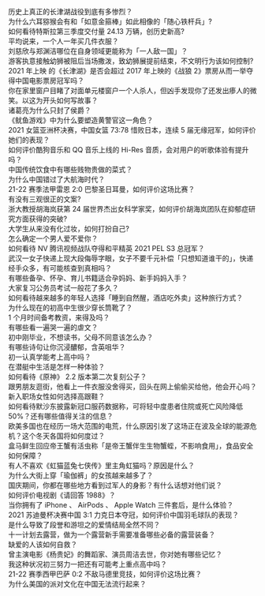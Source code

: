 历史上真正的长津湖战役到底有多惨烈？  
为什么六耳猕猴会有和「如意金箍棒」如此相像的「随心铁杆兵」?  
如何看待特斯拉第三季度交付量 24.13 万辆，创历史新高?  
平均说来，一个人一年买几件衣服？  
刘慈欣与郑渊洁哪位在自身领域更能称为「一人敌一国」？  
游客执意接触幼狮被阻后当场撒泼，致幼狮展提前结束，不文明行为该如何控制?  
2021 年上映 的《长津湖》是否会超过 2017 年上映的《战狼 2》票房从而一举夺得中国电影票房冠军吗？  
你在家里窗户目睹了对面单元楼窗户一个人杀人，但凶手发现你了还发出瘆人的微笑。以这为开头如何写故事？  
诸葛亮为什么只封了侯爵？  
《鱿鱼游戏》中为什么要塑造黄警官这一角色？  
2021 女篮亚洲杯决赛，中国女篮 73:78 惜败日本，连续 5 届无缘冠军，如何评价她们的表现？  
如何评价酷狗音乐和 QQ 音乐上线的 Hi-Res 音质，会对用户的听歌体验有提升吗？  
中国传统饮食中有哪些贱物贵做的菜式？  
为什么中国错过了大航海时代？  
21-22 赛季法甲雷恩 2:0 巴黎圣日耳曼，如何评价这场比赛？  
有没有三观很正的文案?  
浙大教授胡海岚获第 24 届世界杰出女科学家奖，如何评价胡海岚团队在抑郁症研究方面获得的突破?  
大学生从来没有化过妆，如何打扮自己?  
怎么确定一个男人爱不爱你？  
如何看待 NV 腾讯视频战队夺得和平精英 2021 PEL S3 总冠军？  
武汉一女子快递上现大段侮辱字眼，女子不要千元补偿「只想知道谁干的」，快递经手众多，有可能核查到真相吗？  
有哪些备孕、怀孕、育儿书籍适合孕妈妈、新手妈妈入手？  
大家复习公务员考试一般花了多久？  
如何看待越来越多的年轻人选择「睡到自然醒，酒店吃外卖」这种旅行方式？  
为什么现在的初高中生很少穿长筒靴了？  
1 个月时间备考教资，来得及吗？  
有哪些看一遍哭一遍的虐文？  
初中刚毕业，不想读书，父母不同意该怎么办？  
有哪些诗句让你沉浸醲郁，含英咀华？  
初一认真学能考上高中吗？  
在潜艇中生活是怎样一种体验？  
如何看待《原神》 2.2 版本第二次复刻公子？  
跟男朋友逛街，他看上一件衣服没舍得买，回头在网上偷偷买给他，他会开心吗？  
新入职场女性如何选择高跟鞋？  
如何看待默沙东披露新冠口服药数据称，可将轻中度患者住院或死亡风险降低 50%？还有哪些值得关注的信息？  
欧美多国也在经历一场大范围的电荒，什么原因引发了这场正在波及全球的能源危机？这个冬天各国将如何度过？  
盒马鲜生回应帝王蟹有活虫称「是帝王蟹伴生生物蟹蛭，不影响食用」，食品安全如何保障？  
有人不喜欢《虹猫蓝兔七侠传》里主角虹猫吗？原因是什么？  
为什么大街上穿「瑜伽裤」的女孩越来越多了？  
国庆期间，你都在哪些地方看到过军人的身影？有什么话想对他们说？  
如何评价电视剧《请回答 1988》？  
当你拥有了 iPhone 、 AirPods 、 Apple Watch 三件套后，是什么体验？  
2021 苏迪曼杯决赛中国 3:1 力克日本夺冠，如何评价中国羽毛球队的表现？  
是什么导致了段誉和游坦之的爱情结局全然不同？  
十一计划去露营，做为一个露营新手需要准备哪些必备的露营装备？  
缺爱的人该如何自救？  
曾主演电影《杨贵妃》的舞蹈家、演员周洁去世，你对她有哪些记忆？  
我这种状况初三努力一把还有可能考上重点高中吗？  
21-22 赛季西甲巴萨 0:2 不敌马德里竞技，如何评价这场比赛？  
为什么美国的派对文化在中国无法流行起来？  
